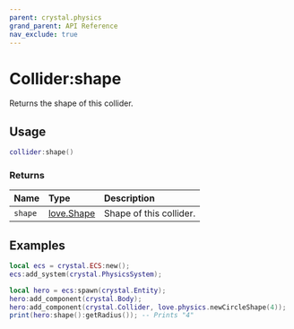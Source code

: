 ```yaml
---
parent: crystal.physics
grand_parent: API Reference
nav_exclude: true
---
```


# Collider:shape

Returns the shape of this collider.

## Usage

```lua
collider:shape()
```

### Returns

| Name    | Type                                        | Description             |
| :------ | :------------------------------------------ | :---------------------- |
| `shape` | [love.Shape](https://love2d.org/wiki/Shape) | Shape of this collider. |

## Examples

```lua
local ecs = crystal.ECS:new();
ecs:add_system(crystal.PhysicsSystem);

local hero = ecs:spawn(crystal.Entity);
hero:add_component(crystal.Body);
hero:add_component(crystal.Collider, love.physics.newCircleShape(4));
print(hero:shape():getRadius()); -- Prints "4"
```
